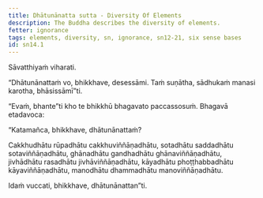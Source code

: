 ```yaml
---
title: Dhātunānatta sutta - Diversity Of Elements
description: The Buddha describes the diversity of elements.
fetter: ignorance
tags: elements, diversity, sn, ignorance, sn12-21, six sense bases
id: sn14.1
---
```


Sāvatthiyaṁ viharati.

“Dhātunānattaṁ vo, bhikkhave, desessāmi. Taṁ suṇātha, sādhukaṁ manasi karotha, bhāsissāmī”ti.

“Evaṁ, bhante”ti kho te bhikkhū bhagavato paccassosuṁ. Bhagavā etadavoca:

“Katamañca, bhikkhave, dhātunānattaṁ?

Cakkhudhātu rūpadhātu cakkhuviññāṇadhātu,
sotadhātu saddadhātu sotaviññāṇadhātu,
ghānadhātu gandhadhātu ghānaviññāṇadhātu,
jivhādhātu rasadhātu jivhāviññāṇadhātu,
kāyadhātu phoṭṭhabbadhātu kāyaviññāṇadhātu,
manodhātu dhammadhātu manoviññāṇadhātu.

Idaṁ vuccati, bhikkhave, dhātunānattan”ti.